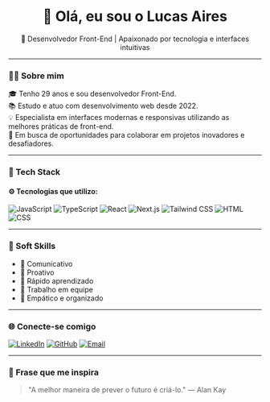 <h1 align="center">👋 Olá, eu sou o Lucas Aires</h1>
<p align="center">🚀 Desenvolvedor Front-End | Apaixonado por tecnologia e interfaces intuitivas</p>

---

### 🧑‍💻 Sobre mim

🎓 Tenho 29 anos e sou desenvolvedor Front-End.  
📚 Estudo e atuo com desenvolvimento web desde 2022.  
💡 Especialista em interfaces modernas e responsivas utilizando as melhores práticas de front-end.  
🎯 Em busca de oportunidades para colaborar em projetos inovadores e desafiadores.

---

### 🚀 Tech Stack

#### ⚙️ Tecnologias que utilizo:
![JavaScript](https://img.shields.io/badge/-JavaScript-F7DF1E?style=flat&logo=javascript&logoColor=black)
![TypeScript](https://img.shields.io/badge/-TypeScript-3178C6?style=flat&logo=typescript&logoColor=white)
![React](https://img.shields.io/badge/-React-61DAFB?style=flat&logo=react&logoColor=black)
![Next.js](https://img.shields.io/badge/-Next.js-000000?style=flat&logo=nextdotjs)
![Tailwind CSS](https://img.shields.io/badge/-TailwindCSS-06B6D4?style=flat&logo=tailwindcss)
![HTML](https://img.shields.io/badge/-HTML5-E34F26?style=flat&logo=html5&logoColor=white)
![CSS](https://img.shields.io/badge/-CSS3-1572B6?style=flat&logo=css3)

---

### 🧠 Soft Skills

- 💬 Comunicativo
- 🔄 Proativo
- 🧠 Rápido aprendizado
- 🤝 Trabalho em equipe
- 🧘 Empático e organizado

---

### 🌐 Conecte-se comigo

[![LinkedIn](https://img.shields.io/badge/-LinkedIn-0A66C2?style=for-the-badge&logo=linkedin&logoColor=white)](https://linkedin.com/in/lucas-aires/)
[![GitHub](https://img.shields.io/badge/-GitHub-181717?style=for-the-badge&logo=github&logoColor=white)](https://github.com/lucasairesdev)
[![Email](https://img.shields.io/badge/-Email-EA4335?style=for-the-badge&logo=gmail&logoColor=white)](mailto:devlucasaires@gmail.com)

---

### 💬 Frase que me inspira

> "A melhor maneira de prever o futuro é criá-lo." — Alan Kay
